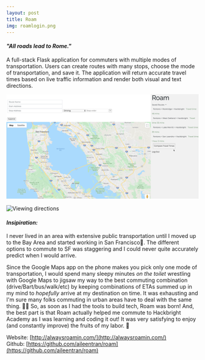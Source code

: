 ```yaml
---
layout: post
title: Roam
img: roamlogin.png
---
```

#### *"All roads lead to Rome."* 

A full-stack Flask application for commuters with multiple modes of transportation. Users can create routes with many stops, choose the mode of transportation, and save it. The application will return accurate travel times based on live traffic information and render both visual and text directions.

![Comparing travel times](/assets/img/roamcomparetraveltimes.png)

![Viewing directions](/assets/img/roamviewingdirections.png)
#### *Insipiration:* 
I never lived in an area with extensive public transportation until I moved up to the Bay Area and started working in San Francisco🌉. The different options to commute to SF was staggering and I could never quite accurately predict when I would arrive. 

Since the Google Maps app on the phone makes you pick only one mode of transportation, I would spend many sleepy minutes *on the toilet* wrestling with  Google Maps to jigsaw my way to the best commuting combination (drive/Bart/bus/walk/etc) by keeping combinations of ETAs summed up in my mind to *hopefully* arrive at my destination on time. It was exhausting and I'm sure many folks commuting in urban areas have to deal with the same thing. 🤯😩 So, as soon as I had the tools to build tech, Roam was born! And, the best part is that Roam actually helped me commute to Hackbright Academy as I was learning and coding it out! It was very satisfying to enjoy (and constantly improve) the fruits of my labor. 🥳

Website: [http://alwaysroamin.com/](http://alwaysroamin.com/) <br>
Github: [https://github.com/aileentran/roam](https://github.com/aileentran/roam)